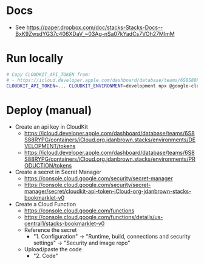 # Docs
- See https://paper.dropbox.com/doc/stacks-Stacks-Docs--BxK9ZwsdYG37c406XDaV_~03Ag-nSa07kYadCs7VOh27MlmM

# Run locally
```sh
# Copy CLOUDKIT_API_TOKEN from:
# - https://icloud.developer.apple.com/dashboard/database/teams/6S8S88RYPG/containers/iCloud.org.jdanbrown.stacks/environments/DEVELOPMENT/tokens
CLOUDKIT_API_TOKEN=... CLOUDKIT_ENVIRONMENT=development npx @google-cloud/functions-framework --target=bookmarklet
```

# Deploy (manual)
- Create an api key in CloudKit
  - https://icloud.developer.apple.com/dashboard/database/teams/6S8S88RYPG/containers/iCloud.org.jdanbrown.stacks/environments/DEVELOPMENT/tokens
  - https://icloud.developer.apple.com/dashboard/database/teams/6S8S88RYPG/containers/iCloud.org.jdanbrown.stacks/environments/PRODUCTION/tokens
- Create a secret in Secret Manager
  - https://console.cloud.google.com/security/secret-manager
  - https://console.cloud.google.com/security/secret-manager/secret/cloudkit-api-token-iCloud-org-jdanbrown-stacks-bookmarklet-v0
- Create a Cloud Function
  - https://console.cloud.google.com/functions
  - https://console.cloud.google.com/functions/details/us-central1/stacks-bookmarklet-v0
  - Reference the secret
    - "1. Configuration" -> "Runtime, build, connections and security settings" -> "Security and image repo"
  - Upload/paste the code
    - "2. Code"
